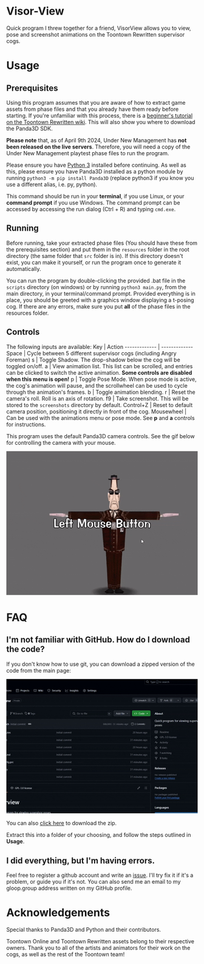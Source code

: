 # Visor-View
Quick program I threw together for a friend, VisorView allows you to view, pose and screenshot animations on the Toontown Rewritten supervisor cogs.

# Usage
## Prerequisites
Using this program assumes that you are aware of how to extract game assets from phase files and that you already have them ready before starting. If you're unfamiliar with this process, there is a [beginner's tutorial on the Toontown Rewritten wiki](https://toontownrewritten.wiki/Phase_files). This will also show you where to download the Panda3D SDK.

**Please note** that, as of April 9th 2024, Under New Management has **not been released on the live servers**. Therefore, you will need a copy of the Under New Management playtest phase files to run the program.

Please ensure you have [Python 3](https://www.python.org/downloads/) installed before continuing. As well as this, please ensure you have Panda3D installed as a python module by running `python3 -m pip install Panda3D` (replace python3 if you know you use a different alias, i.e. py, python). 

This command should be run in your **terminal**, if you use Linux, or your **command prompt** if you use Windows. The command prompt can be accessed by accessing the run dialog (Ctrl + R) and typing `cmd.exe`.

## Running
Before running, take your extracted phase files (You should have these from the prerequisites section) and put them in the `resources` folder in the root directory (the same folder that `src` folder is in). If this directory doesn't exist, you can make it yourself, or run the program once to generate it automatically.

You can run the program by double-clicking the provided .bat file in the `scripts` directory (on windows) or by running `python3 main.py`, from the main directory, in your terminal/command prompt. Provided everything is in place, you should be greeted with a graphics window displaying a t-posing cog. If there are any errors, make sure you put **all** of the phase files in the resources folder.

## Controls
The following inputs are available:
Key           | Action
------------- | -------------
Space         | Cycle between 5 different supervisor cogs (including Angry Foreman)
s             | Toggle Shadow. The drop-shadow below the cog will be toggled on/off.
a             | View animation list. This list can be scrolled, and entries can be clicked to switch the active animation. **Some controls are disabled when this menu is open!**
p             | Toggle Pose Mode. When pose mode is active, the cog's animation will pause, and the scrollwheel can be used to cycle through the animation's frames.
b             | Toggle animation blending.
r             | Reset the camera's roll. Roll is an axis of rotation.
f9            | Take screenshot. This will be stored to the `screenshots` directory by default.
Control+Z     | Reset to default camera position, positioning it directly in front of the cog.
Mousewheel    | Can be used with the animations menu or pose mode. See **p** and **a** controls for instructions.

This program uses the default Panda3D camera controls. See the gif below for controlling the camera with your mouse.

![An animated gif of a Toontown Rewritten cog. The camera is being manipulated by the mouse movement, both rotationally and positionally.](assets/camera.gif)

# FAQ
## I'm not familiar with GitHub. How do I download the code?
If you don't know how to use git, you can download a zipped version of the code from the main page:

![An animated gif of the main repository page where a cursor comes up from the bottom of the screen, clicks the green 'code' button and moves down to click 'Download ZIP'.](assets/downloading.gif)

You can also [click here](https://github.com/BoggTech/VisorView/archive/refs/heads/main.zip) to download the zip.

Extract this into a folder of your choosing, and follow the steps outlined in **Usage**.

## I did everything, but I'm having errors.

Feel free to register a github account and write an [issue](https://github.com/BoggTech/VisorView/issues/new/choose). I'll try fix it if it's a problem, or guide you if it's not. You can also send me an email to my gloop.group address written on my GitHub profile.

# Acknowledgements

Special thanks to Panda3D and Python and their contributors. 

Toontown Online and Toontown Rewritten assets belong to their respective owners. Thank you to all of the artists and animators for their work on the cogs, as well as the rest of the Toontown team!